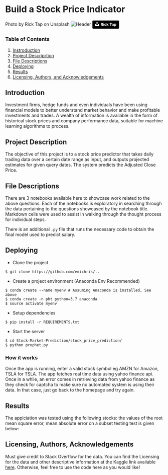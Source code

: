 # Build a Stock Price Indicator
Photo by Rick Tap on Unsplash
![Header](stock_price_prediction/static/wallstreet.jpg)
<a style="background-color:black;color:white;text-decoration:none;padding:4px 6px;font-family:-apple-system, BlinkMacSystemFont, &quot;San Francisco&quot;, &quot;Helvetica Neue&quot;, Helvetica, Ubuntu, Roboto, Noto, &quot;Segoe UI&quot;, Arial, sans-serif;font-size:12px;font-weight:bold;line-height:1.2;display:inline-block;border-radius:3px" href="https://unsplash.com/@ricktap?utm_medium=referral&amp;utm_campaign=photographer-credit&amp;utm_content=creditBadge" target="_blank" rel="noopener noreferrer" title="Download free do whatever you want high-resolution photos from Rick Tap"><span style="display:inline-block;padding:2px 3px"><svg xmlns="http://www.w3.org/2000/svg" style="height:12px;width:auto;position:relative;vertical-align:middle;top:-2px;fill:white" viewBox="0 0 32 32"><title>unsplash-logo</title><path d="M10 9V0h12v9H10zm12 5h10v18H0V14h10v9h12v-9z"></path></svg></span><span style="display:inline-block;padding:2px 3px">Rick Tap</span></a>



### Table of Contents

1. [Instroduction](#intro)
2. [Project Descriprtion](#descrption)
3. [File Descriptions](#files)
4. [Deploying](#deploy)
4. [Results](#results)
5. [Licensing, Authors, and Acknowledgements](#licensing)

## Introduction <a name="intro"> </a>
Investment firms, hedge funds and even individuals have been using financial models to better understand market behavior and make profitable investments and trades. A wealth of information is available in the form of historical stock prices and company performance data, suitable for machine learning algorithms to process.

## Project Description <a name="description"> </a>
The objective of this project is to a stock price predictor that takes daily trading data over a certain date range as input, and outputs projected estimates for given query dates. The system predicts the Adjusted Close Price. 

## File Descriptions <a name="files"></a>

There are 3 notebooks available here to showcase work related to the above questions.  Each of the notebooks is exploratory in searching through the data pertaining to the questions showcased by the notebook title.  Markdown cells were used to assist in walking through the thought process for individual steps.  

There is an additional `.py` file that runs the necessary code to obtain the final model used to predict salary.


## Deploying <a name="deploy"></a>

+ Clone the project
```
$ git clone https://github.com/emichris/.. 
```

+ Create a project environment (Anaconda Env Recommended)
```
$ conda create --name myenv # Assuming Anaconda is installed, See above
$ conda create -n pht python=3.7 anaconda 
$ source activate myenv
```

+ Setup dependencies
```
$ pip install -r REQUIREMENTS.txt
```

+ Start the server
```
$ cd Stock-Market-Prediction/stock_price_prediction/
$ python prophet.py
```

### How it works
Once the app is running, enter a valid stock symbol eg AMZN for Amazon, TSLA for TSLA. The app fetches real time data using yahoo finance api. Once in a while, an error comes in retrieving data from yahoo finance as they check for captcha to make sure no automated system is using their data. In that case, just go back to the homepage and try again.


## Results<a name="results"></a>
The applciation was tested using the following stocks: the values of the root mean  square error, mean absolute error on a subset testing test is given below:


## Licensing, Authors, Acknowledgements<a name="licensing"></a>

Must give credit to Stack Overflow for the data.  You can find the Licensing for the data and other descriptive information at the Kaggle link available [here](https://www.kaggle.com/stackoverflow/so-survey-2017/data).  Otherwise, feel free to use the code here as you would like! 